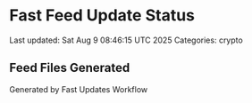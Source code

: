 # Fast Feed Update Status
Last updated: Sat Aug  9 08:46:15 UTC 2025
Categories: crypto

## Feed Files Generated

Generated by Fast Updates Workflow
